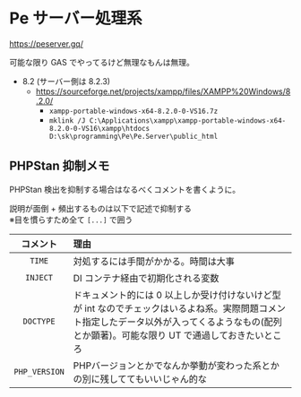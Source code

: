 # Pe サーバー処理系

https://peserver.gq/

可能な限り GAS でやってるけど無理なもんは無理。

* 8.2 (サーバー側は 8.2.3)
  * https://sourceforge.net/projects/xampp/files/XAMPP%20Windows/8.2.0/
    * `xampp-portable-windows-x64-8.2.0-0-VS16.7z`
    * `mklink /J C:\Applications\xampp\xampp-portable-windows-x64-8.2.0-0-VS16\xampp\htdocs D:\sk\programming\Pe\Pe.Server\public_html`

## PHPStan 抑制メモ

PHPStan 検出を抑制する場合はなるべくコメントを書くように。

説明が面倒 + 頻出するものは以下で記述で抑制する  
※目を慣らすため全て `[...]` で囲う

| コメント | 理由 |
|:-:|:--|
| `TIME` | 対処するには手間がかかる。時間は大事 |
| `INJECT` | DI コンテナ経由で初期化される変数 |
| `DOCTYPE` | ドキュメント的には 0 以上しか受け付けないけど型が int なのでチェックはいるよね系。実際問題コメント指定したデータ以外が入ってくるようなもの(配列とか顕著)。可能な限り UT で通過しておきたいところ |
| `PHP_VERSION` | PHPバージョンとかでなんか挙動が変わった系とかの別に残しててもいいじゃん的な |
